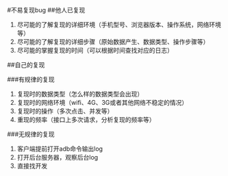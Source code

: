 #不易复现bug
##他人已复现
1. 尽可能的了解复现的详细环境（手机型号、浏览器版本、操作系统，网络环境等）
2. 尽可能的了解复现的详细步骤（原始数据产生、数据类型、操作步骤等） 
3. 尽可能的掌握复现的时间（可以根据时间查找对应的日志）


##自己的复现

###有规律的复现

1. 复现时的数据类型（怎么样的数据类型会出现）
2. 复现时的网络环境（wifi、4G、3G或者其他网络不稳定的情况）
3. 复现时的操作（多次点击、并发等）
4. 重现的频率（接口上多次请求，分析复现的频率等）


###无规律的复现

1. 客户端提前打开adb命令输出log
2. 打开后台服务器，观察后台log
3. 直接找开发